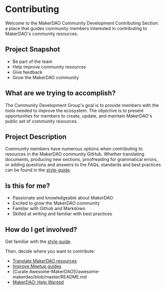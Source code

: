 # Contributing

Welcome to the MakerDAO Community Development Contributing Section: a place that guides community members interested in contributing to MakerDAO's community resources.

## Project Snapshot

- Be part of the team
- Help improve community resources
- Give feedback
- Grow the MakerDAO community

## What are we trying to accomplish?

The Community Development Group's goal is to provide members with the tools needed to improve the ecosystem. The objective is to present opportunities for members to create, update, and maintain MakerDAO's public set of community resources.

## Project Description

Community members have numerous options when contributing to resources in the MakerDAO community GitHub. Whether translating documents, producing new sections, proofreading for grammatical errors, or adding questions and answers to the FAQs, standards and best practices can be found in the [style-guide](./style-guide.md).

## Is this for me?

- Passionate and knowledgeable about MakerDAO
- Excited to grow the MakerDAO community
- Familiar with Github and Markdown
- Skilled at writing and familiar with best practices

## How do I get involved?

Get familiar with the [style guide](./style-guide.md). 

Then, decide where you want to contribute:

- [Translate MakerDAO resources](/translations/README.md)
- [Improve Meetup guides](/meetups/README.md)
- [Curate Awesome-MakerDAO](/awesome-makerdao/blob/master/README.md
- [MakerDAO: Help Wanted](https://forum.makerdao.com/c/comm-dev/help-wanted)
